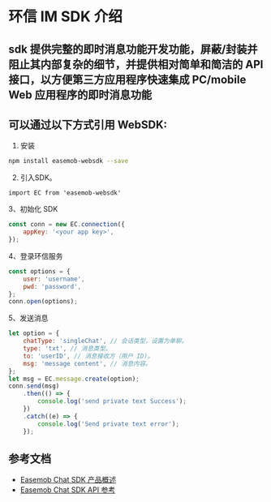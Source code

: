 # 环信 IM SDK 介绍

## sdk 提供完整的即时消息功能开发功能，屏蔽/封装并阻止其内部复杂的细节，并提供相对简单和简洁的 API 接口，以方便第三方应用程序快速集成 PC/mobile Web 应用程序的即时消息功能

## 可以通过以下方式引用 WebSDK:

1. 安装

```bash
npm install easemob-websdk --save
```

2. 引入SDK。

```
import EC from 'easemob-websdk'
```

3、初始化 SDK

```javascript
const conn = new EC.connection({
	appKey: '<your app key>',
});
```

4、登录环信服务

```javascript
const options = {
	user: 'username',
	pwd: 'password',
};
conn.open(options);
```

5、发送消息

```javascript
let option = {
	chatType: 'singleChat', // 会话类型，设置为单聊。
	type: 'txt', // 消息类型。
	to: 'userID', // 消息接收方（用户 ID)。
	msg: 'message content', // 消息内容。
};
let msg = EC.message.create(option);
conn.send(msg)
	.then(() => {
		console.log('send private text Success');
	})
	.catch((e) => {
		console.log('Send private text error');
	});
```

## 参考文档

-   [Easemob Chat SDK 产品概述](https://docs-im.easemob.com/ccim/intro)
-   [Easemob Chat SDK API 参考](https://docs-im.easemob.com/ccim/web/apireference)

